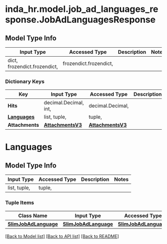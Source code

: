 # inda_hr.model.job_ad_languages_response.JobAdLanguagesResponse

## Model Type Info
Input Type | Accessed Type | Description | Notes
------------ | ------------- | ------------- | -------------
dict, frozendict.frozendict,  | frozendict.frozendict,  |  | 

### Dictionary Keys
Key | Input Type | Accessed Type | Description | Notes
------------ | ------------- | ------------- | ------------- | -------------
**Hits** | decimal.Decimal, int,  | decimal.Decimal,  |  | 
**[Languages](#Languages)** | list, tuple,  | tuple,  |  | 
**Attachments** | [**AttachmentsV3**](AttachmentsV3.md) | [**AttachmentsV3**](AttachmentsV3.md) |  | [optional] 

# Languages

## Model Type Info
Input Type | Accessed Type | Description | Notes
------------ | ------------- | ------------- | -------------
list, tuple,  | tuple,  |  | 

### Tuple Items
Class Name | Input Type | Accessed Type | Description | Notes
------------- | ------------- | ------------- | ------------- | -------------
[**SlimJobAdLanguage**](SlimJobAdLanguage.md) | [**SlimJobAdLanguage**](SlimJobAdLanguage.md) | [**SlimJobAdLanguage**](SlimJobAdLanguage.md) |  | 

[[Back to Model list]](../../README.md#documentation-for-models) [[Back to API list]](../../README.md#documentation-for-api-endpoints) [[Back to README]](../../README.md)

